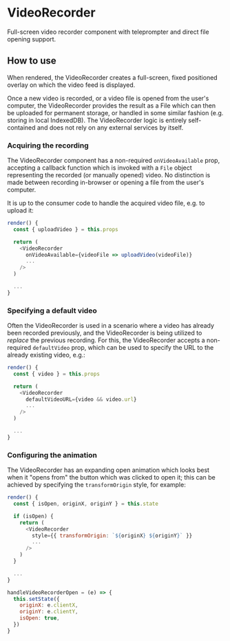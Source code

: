 # VideoRecorder

Full-screen video recorder component with teleprompter and direct file opening support.

## How to use

When rendered, the VideoRecorder creates a full-screen, fixed positioned overlay on which the video feed is displayed.

Once a new video is recorded, or a video file is opened from the user's computer, the VideoRecorder provides the result as a File which can then be uploaded for permanent storage, or handled in some similar fashion (e.g. storing in local IndexedDB). The VideoRecorder logic is entirely self-contained and does not rely on any external services by itself.

### Acquiring the recording

The VideoRecorder component has a non-required `onVideoAvailable` prop, accepting a callback function which is invoked with a `File` object representing the recorded (or manually opened) video. No distinction is made between recording in-browser or opening a file from the user's computer.

It is up to the consumer code to handle the acquired video file, e.g. to upload it:

```js
render() {
  const { uploadVideo } = this.props

  return (
    <VideoRecorder
      onVideoAvailable={videoFile => uploadVideo(videoFile)}
      ...
    />
  )

  ...
}
```

### Specifying a default video

Often the VideoRecorder is used in a scenario where a video has already been recorded previously, and the VideoRecorder is being utilized to _replace_ the previous recording. For this, the VideoRecorder accepts a non-required `defaultVideo` prop, which can be used to specify the URL to the already existing video, e.g.:

```js
render() {
  const { video } = this.props

  return (
    <VideoRecorder
      defaultVideoURL={video && video.url}
      ...
    />
  )

  ...
}
```

### Configuring the animation

The VideoRecorder has an expanding open animation which looks best when it "opens from" the button which was clicked to open it; this can be achieved by specifying the `transformOrigin` style, for example:

```js
render() {
  const { isOpen, originX, originY } = this.state

  if (isOpen) {
    return (
      <VideoRecorder
        style={{ transformOrigin: `${originX} ${originY}` }}
        ...
      />
    )
  }

  ...
}

handleVideoRecorderOpen = (e) => {
  this.setState({
    originX: e.clientX,
    originY: e.clientY,
    isOpen: true,
  })
}
```
